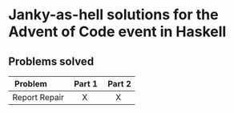# Janky-as-hell solutions for the Advent of Code event in Haskell

## Problems solved

| Problem 	| Part 1 | Part 2 |
|	:-------	| :----: | :----: |
| Report Repair	| X	 | X	  |
